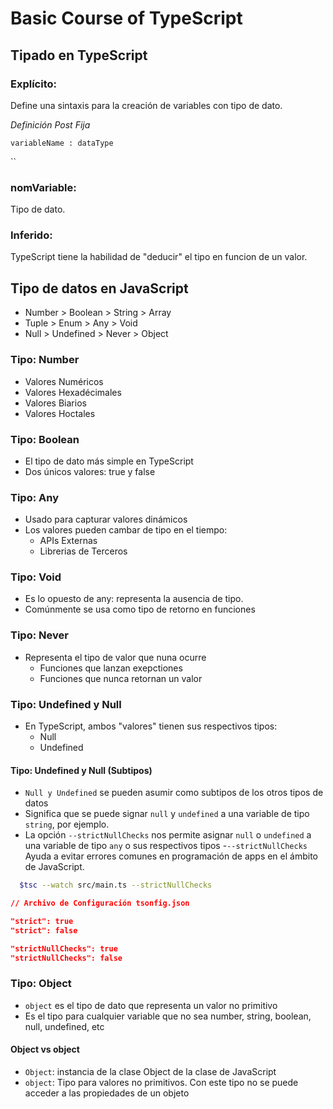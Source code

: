 # Basic Course of TypeScript

## Tipado en TypeScript

### Explícito:

Define una sintaxis para la creación de variables con tipo de dato.

_Definición Post Fija_

`variableName : dataType`

``

### nomVariable:

Tipo de dato.

### Inferido:

TypeScript tiene la habilidad de "deducir" el tipo en funcion de un valor.

## Tipo de datos en JavaScript

- Number > Boolean > String > Array
- Tuple > Enum > Any > Void
- Null > Undefined > Never > Object

### Tipo: Number

- Valores Numéricos
- Valores Hexadécimales
- Valores Biarios
- Valores Hoctales

### Tipo: Boolean

- El tipo de dato más simple en TypeScript
- Dos únicos valores: true y false

### Tipo: Any

- Usado para capturar valores dinámicos
- Los valores pueden cambar de tipo en el tiempo:
  - APIs Externas
  - Librerias de Terceros

### Tipo: Void

- Es lo opuesto de any: representa la ausencia de tipo.
- Comúnmente se usa como tipo de retorno en funciones

### Tipo: Never

- Representa el tipo de valor que nuna ocurre
  - Funciones que lanzan exepctiones
  - Funciones que nunca retornan un valor

### Tipo: Undefined y Null

- En TypeScript, ambos "valores" tienen sus respectivos tipos:
  - Null
  - Undefined

#### Tipo: Undefined y Null (Subtipos)

- `Null y Undefined` se pueden asumir como subtipos de los otros tipos de datos
- Significa que se puede signar `null` y `undefined` a una variable de tipo `string`, por ejemplo.
- La opción `--strictNullChecks` nos permite asignar `null` o `undefined` a una variable de tipo `any` o sus respectivos tipos -`--strictNullChecks` Ayuda a evitar errores comunes en programación de apps en el ámbito de JavaScript.

```Bash
  $tsc --watch src/main.ts --strictNullChecks
```

```JSON
// Archivo de Configuración tsonfig.json

"strict": true
"strict": false

"strictNullChecks": true
"strictNullChecks": false
```

### Tipo: Object

- `object` es el tipo de dato que representa un valor no primitivo
- Es el tipo para cualquier variable que no sea number, string, boolean, null, undefined, etc

#### Object vs object

- `Object`: instancia de la clase Object de la clase de JavaScript
- `object`: Tipo para valores no primitivos. Con este tipo no se puede acceder a las propiedades de un objeto

